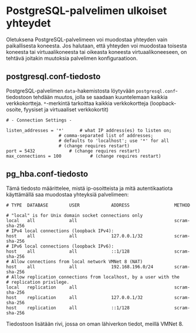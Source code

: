# PostgreSQL-palvelimen ulkoiset yhteydet
Oletuksena PostgreSQL-palvelimeen voi muodostaa yhteyden vain paikallisesta koneesta. Jos halutaan, että yhteyden voi muodostaa toisesta koneesta tai virtuaalikoneesta tai oikeasta koneesta virtuaalikoneeseen, on tehtävä joitakin muutoksia palvelimen konfiguraatioon.

## postgresql.conf-tiedosto
PostgreSQL-palvelimen `data`-hakemistosta löytyvään `postgresql.conf`-tiedostoon tehdään muutos, jolla se saadaan kuuntelemaan kaikkia verkkokortteja. `*`-merkintä tarkoittaa kaikkia verkkokortteja (loopback-osoite, fyysiset ja virtuaaliset verkkokortit)

```
# - Connection Settings -

listen_addresses = '*'		# what IP address(es) to listen on;
					# comma-separated list of addresses;
					# defaults to 'localhost'; use '*' for all
					# (change requires restart)
port = 5432				# (change requires restart)
max_connections = 100			# (change requires restart)
```
## pg_hba.conf-tiedosto
Tämä tiedosto määrittelee, mistä ip-osoitteista ja mitä autentikaatiota käyttämällä saa muodostaa yhteyksiä palvelimeen:

```
# TYPE  DATABASE        USER            ADDRESS                 METHOD

# "local" is for Unix domain socket connections only
local   all             all                                     scram-sha-256
# IPv4 local connections (loopback IPv4):
host    all             all             127.0.0.1/32            scram-sha-256
# IPv6 local connections (loopback IPv6):
host    all             all             ::1/128                 scram-sha-256
# Allow connections from local network VMNet 8 (NAT)
host    all             all             192.168.196.0/24        scram-sha-256
# Allow replication connections from localhost, by a user with the
# replication privilege.
local   replication     all                                     scram-sha-256
host    replication     all             127.0.0.1/32            scram-sha-256
host    replication     all             ::1/128                 scram-sha-256

```
Tiedostoon lisätään rivi, jossa on oman lähiverkon tiedot, meillä VMNet 8.